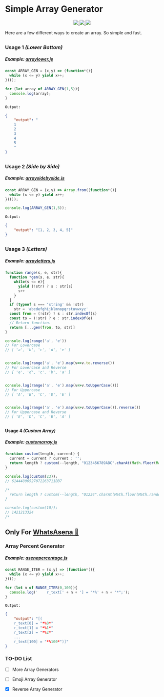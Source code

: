 # Simple Array Generator
<p align="center">
  <a href="https://github.com/phaticusthiccy">
    <img src="https://img.shields.io/badge/Powered%20by-Xenon-red?style=plastic&logo=appveyor">
    
  </a>
  <a href="https://www.npmjs.com/package/simple-array-generator">
    <img src="https://img.shields.io/npm/v/simple-array-generator?style=plastic&logo=appveyor">
    
  </a>
  <a href="https://t.me/phaticusthiccy">
    <img src="https://img.shields.io/badge/Contact-Me-patriot?style=plastic&logo=appveyor">
  </a>
</p>

Here are a few different ways to create an array. So simple and fast.

##

### Usage 1 *(Lower Bottom)*
##### Example: [arraylower.js](https://github.com/phaticusthiccy/simple-array-generator/blob/gh-pages/examples/arraylower.js)

```js
const ARRAY_GEN = (x,y) => (function*(){
  while (x <= y) yield x++;
})();

for (let array of ARRAY_GEN(1,5)){
  console.log(array);
}
```
`Output:`

```json
{
    "output": "
    1
    2
    3
    4
    5
    "
}
```
##

### Usage 2 *(Side by Side)*
##### Example: [arraysidebyside.js](https://github.com/phaticusthiccy/simple-array-generator/blob/gh-pages/examples/arraysidebyside.js)

```js
const ARRAY_GEN = (x,y) => Array.from((function*(){
  while (x <= y) yield x++;
})());

console.log(ARRAY_GEN(1,5));
```
`Output:`

```json
{
    "output": "[1, 2, 3, 4, 5]"
}
```
##

### Usage 3 *(Letters)*
##### Example: [arrayletters.js](https://github.com/phaticusthiccy/simple-array-generator/blob/gh-pages/examples/arrayletters.js)

```js
function range(s, e, str){
  function *gen(s, e, str){
    while(s <= e){
      yield (!str) ? s : str[s]
      s++
    }
  }
  if (typeof s === 'string' && !str)
    str = 'abcdefghijklmnopqrstuvwxyz'
  const from = (!str) ? s : str.indexOf(s)
  const to = (!str) ? e : str.indexOf(e)
  // Return function.
  return [...gen(from, to, str)]
}

console.log(range('a', 'e'))
// For Lowercase
// [ 'a', 'b', 'c', 'd', 'e' ]


console.log(range('a', 'e').map(v=>v.to.reverse())
// For Lowercase and Reverse
// [ 'e', 'd', 'c', 'b', 'a' ]


console.log(range('a', 'e').map(v=>v.toUpperCase()))
// For Uppercase
// [ 'A', 'B', 'C', 'D', 'E' ]


console.log(range('a', 'e').map(v=>v.toUpperCase()).reverse())
// For Uppercase and Reverse
// [ 'E', 'D', 'C', 'B', 'A' ]
```
##

#### Usage 4 *(Custom Array)*
##### Example: [customarray.js](https://github.com/phaticusthiccy/simple-array-generator/blob/gh-pages/examples/arrayletters.js)

```js
function custom(length, current) {
  current = current ? current : '';
  return length ? custom(--length, "0123456789ABC".charAt(Math.floor(Math.random() * 12)) + current) : current;
}

console.log(custom(23));
// 61444806527072263711BB7

/*
  return length ? custom(--length, "01234".charAt(Math.floor(Math.random() * 5)) + current) : current;
}

console.log(custom(10));
// 1421213324
/*
```

##

## Only For [WhatsAsena 🐺](https://github.com/phaticusthiccy/WhatsAsenaDuplicated)
### Array Percent Generator
##### Example: [asenapercentage.js](https://github.com/phaticusthiccy/simple-array-generator/blob/gh-pages/examples/asenapercentage.js)

```js
const RANGE_ITER = (x,y) => (function*(){
  while (x <= y) yield x++;
})();

for (let n of RANGE_ITER(0,100)){
  console.log('    r_text[' + n + '] = "*%' + n + '*";');
}
```
`Output:`

```json
{
    "output": "[(
    r_text[0] = "*%0*"
    r_text[1] = "*%1*"
    r_text[2] = "*%2*"
    ...
    r_text[100] = "*%100*")]"
}
```

### TO-DO List

- [ ] More Array Generators
- [ ] Emoji Array Generator
- [x] Reverse Array Generator


